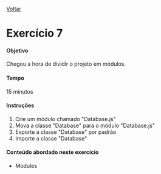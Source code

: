 [Voltar](../README.md)

# Exercício 7

#### Objetivo
Chegou a hora de dividir o projeto em módulos.

#### Tempo
15 minutos

#### Instruções

1. Crie um módulo chamado "Database.js"
2. Mova a classe "Database" para o módulo "Database.js"
3. Exporte a classe "Database" por padrão
4. Importe a classe "Database"

#### Conteúdo abordado neste exercício

* Modules